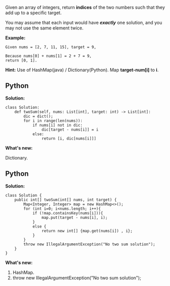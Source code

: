 Given an array of integers, return **indices** of the two numbers such that they add up to a specific target.

You may assume that each input would have ***exactly*** one solution, and you may not use the same element twice.

**Example:**

```
Given nums = [2, 7, 11, 15], target = 9,

Because nums[0] + nums[1] = 2 + 7 = 9,
return [0, 1].
```

**Hint:** Use of HashMap(java) / Dictionary(Python). Map **target-num[i]** to **i**.

## Python

**Solution:**

```
class Solution:
    def twoSum(self, nums: List[int], target: int) -> List[int]:
        dic = dict();
        for i in range(len(nums)):
            if nums[i] not in dic:
                dic[target - nums[i]] = i
            else:
                return [i, dic[nums[i]]]
```

**What's new:**

Dictionary.

## Python

**Solution:**

```
class Solution {
    public int[] twoSum(int[] nums, int target) {
        Map<Integer, Integer> map = new HashMap<>();
        for (int i=0; i<nums.length; i++){
            if (!map.containsKey(nums[i])){
                map.put(target - nums[i], i);
            }
            else {
                return new int[] {map.get(nums[i]) , i};
            }
        }
        throw new IllegalArgumentException("No two sum solution");
    }
}
```

**What's new:**

1. HashMap.
2. throw new IllegalArgumentException("No two sum solution");
